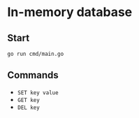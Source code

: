 # In-memory database

## Start
`go run cmd/main.go`

## Commands
- `SET key value`
- `GET key`
- `DEL key`